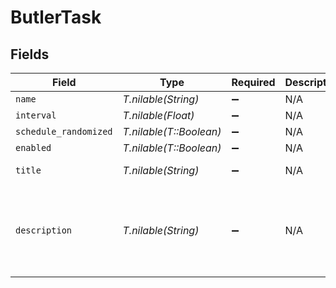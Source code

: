 # ButlerTask


## Fields

| Field                                                                            | Type                                                                             | Required                                                                         | Description                                                                      | Example                                                                          |
| -------------------------------------------------------------------------------- | -------------------------------------------------------------------------------- | -------------------------------------------------------------------------------- | -------------------------------------------------------------------------------- | -------------------------------------------------------------------------------- |
| `name`                                                                           | *T.nilable(String)*                                                              | :heavy_minus_sign:                                                               | N/A                                                                              | BackupDatabase                                                                   |
| `interval`                                                                       | *T.nilable(Float)*                                                               | :heavy_minus_sign:                                                               | N/A                                                                              | 3                                                                                |
| `schedule_randomized`                                                            | *T.nilable(T::Boolean)*                                                          | :heavy_minus_sign:                                                               | N/A                                                                              |                                                                                  |
| `enabled`                                                                        | *T.nilable(T::Boolean)*                                                          | :heavy_minus_sign:                                                               | N/A                                                                              |                                                                                  |
| `title`                                                                          | *T.nilable(String)*                                                              | :heavy_minus_sign:                                                               | N/A                                                                              | Backup Database                                                                  |
| `description`                                                                    | *T.nilable(String)*                                                              | :heavy_minus_sign:                                                               | N/A                                                                              | Create a backup copy of the server's database in the configured backup directory |